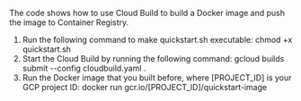 The code shows how to use Cloud Build to build a Docker image and push the image to Container Registry.
1) Run the following command to make quickstart.sh executable: chmod +x quickstart.sh
2) Start the Cloud Build by running the following command: gcloud builds submit --config cloudbuild.yaml .
3) Run the Docker image that you built before, where [PROJECT_ID] is your GCP project ID: docker run gcr.io/[PROJECT_ID]/quickstart-image
